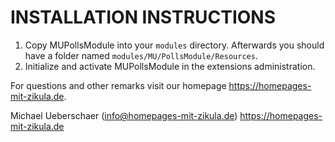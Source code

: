 # INSTALLATION INSTRUCTIONS

1. Copy MUPollsModule into your `modules` directory. Afterwards you should have a folder named `modules/MU/PollsModule/Resources`.
2. Initialize and activate MUPollsModule in the extensions administration.

For questions and other remarks visit our homepage https://homepages-mit-zikula.de.

Michael Ueberschaer (info@homepages-mit-zikula.de)
https://homepages-mit-zikula.de
